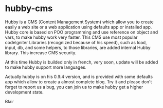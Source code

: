 hubby-cms
=========

Hubby is a CMS (Content Management System) which allow you to create easily a web site or a web application using defaults app or installed app. Hubby core is based on POO programming and use reference on object and vars, to make hubby work very faster. This CMS use most popular codeIgniter Libraries (recognized because of his speed), such as load, input, db, and some helpers, to those libraries, are added internal Hubby library. This increase CMS security.

At this time Hubby is builded only in french, very soon, update will be added to make hubby support more languages.

Actually hubby is on his 0.9.4 version, and is provided with some defaults app which allow to create a almost complete blog.
Try it and please don't forget to report us a bug, you can join us to make hubby get a higher development state.

Blair
